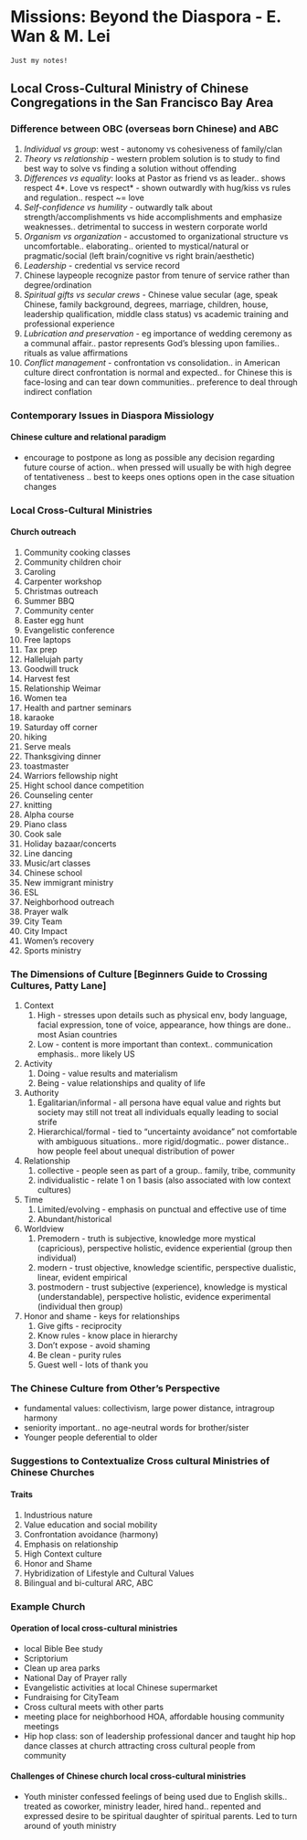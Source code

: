 # Missions: Beyond the Diaspora - E. Wan & M. Lei
```
Just my notes!
```

## Local Cross-Cultural Ministry of Chinese Congregations in the San Francisco Bay Area
### Difference between OBC (overseas born Chinese) and ABC
1. *Individual vs group*: west - autonomy vs cohesiveness of family/clan
2. *Theory vs relationship* - western problem solution is to study to find best way to solve vs finding a solution without offending
3. *Differences vs equality*: looks at Pastor as friend vs as leader.. shows respect
4*. Love vs respect* - shown outwardly with hug/kiss vs rules and regulation.. respect ~= love
5. *Self-confidence vs humility* - outwardly talk about strength/accomplishments vs hide accomplishments and emphasize weaknesses.. detrimental to success in western corporate world
6. *Organism vs organization* - accustomed to organizational structure vs uncomfortable.. elaborating.. oriented to mystical/natural or pragmatic/social (left brain/cognitive vs right brain/aesthetic)
7. *Leadership* - credential vs service record
8. Chinese laypeople recognize pastor from tenure of service rather than degree/ordination
9. *Spiritual gifts vs secular crews* - Chinese value secular (age, speak Chinese, family background, degrees, marriage, children, house, leadership qualification, middle class status) vs academic training and professional experience
10. *Lubrication and preservation* - eg importance of wedding ceremony as a communal affair.. pastor represents God’s blessing upon families.. rituals as value affirmations
11. *Conflict management* -  confrontation vs consolidation.. in American culture direct confrontation is normal and expected.. for Chinese this is face-losing and can tear down communities.. preference to deal through indirect conflation

### Contemporary Issues in Diaspora Missiology
#### Chinese culture and relational paradigm
* encourage to postpone as long as possible any decision regarding future course of action.. when pressed will usually be with high degree of tentativeness .. best to keeps ones options open in the case situation changes

### Local Cross-Cultural Ministries

#### Church outreach
1. Community cooking classes
2. Community children choir
3. Caroling
4. Carpenter workshop
5. Christmas outreach
6. Summer BBQ
7. Community center
8. Easter egg hunt
9. Evangelistic conference
10. Free laptops
11. Tax prep
12. Hallelujah party
13. Goodwill truck
14. Harvest fest
15. Relationship Weimar
16. Women tea
17. Health and partner seminars
18. karaoke
19. Saturday off corner
20. hiking
21. Serve meals
22. Thanksgiving dinner
23. toastmaster
24. Warriors fellowship night
25. Hight school dance competition
26. Counseling center
27. knitting
28. Alpha course
29. Piano class
30. Cook sale
31. Holiday bazaar/concerts
32. Line dancing
33. Music/art classes
34. Chinese school
35. New immigrant ministry
36. ESL
37. Neighborhood outreach
38. Prayer walk
39. City Team
40. City Impact
41. Women’s recovery
42. Sports ministry

### The Dimensions of Culture [Beginners Guide to Crossing Cultures, Patty Lane]
1. Context
	1. High - stresses upon details such as physical env, body language, facial expression, tone of voice, appearance, how things are done.. most Asian countries
	2. Low - content is more important than context.. communication emphasis.. more likely US
2. Activity
	1. Doing - value results and materialism
	2. Being - value relationships and quality of life
3. Authority
	1. Egalitarian/informal - all persona have equal value and rights but society may still not treat all individuals equally leading to social strife
	2. Hierarchical/formal - tied to “uncertainty avoidance” not comfortable with ambiguous situations.. more rigid/dogmatic.. power distance.. how people feel about unequal distribution of power
4. Relationship
	1. collective - people seen as part of a group.. family, tribe, community
	2. individualistic - relate 1 on 1 basis (also associated with low context cultures)
5. Time
	1. Limited/evolving - emphasis on punctual and effective use of time
	2. Abundant/historical
6. Worldview
	1. Premodern - truth is subjective, knowledge more mystical (capricious), perspective holistic, evidence experiential (group then individual)
	2. modern - trust objective, knowledge scientific, perspective dualistic, linear, evident empirical
	3. postmodern - trust subjective (experience), knowledge is mystical (understandable), perspective holistic, evidence experimental (individual then group)
7. Honor and shame - keys for relationships
	1. Give gifts - reciprocity
	2. Know rules - know place in hierarchy 
	3. Don’t expose - avoid shaming
	4. Be clean - purity rules
	5. Guest well - lots of thank you

### The Chinese Culture from Other’s Perspective
* fundamental values: collectivism, large power distance, intragroup harmony
* seniority important.. no age-neutral words for brother/sister
* Younger people deferential to older

### Suggestions to Contextualize Cross cultural Ministries of Chinese Churches
#### Traits
1. Industrious nature
2. Value education and social mobility
3. Confrontation avoidance (harmony)
4. Emphasis on relationship
5. High Context culture
6. Honor and Shame
7. Hybridization of Lifestyle and Cultural Values
8. Bilingual and bi-cultural ARC, ABC

### Example Church
#### Operation of local cross-cultural ministries
* local Bible Bee study
* Scriptorium
* Clean up area parks
* National Day of Prayer rally
* Evangelistic activities at local Chinese supermarket
* Fundraising for CityTeam
* Cross cultural meets with other parts
* meeting place for neighborhood HOA, affordable housing community meetings
* Hip hop class: son of leadership professional dancer and taught hip hop dance classes at church attracting cross cultural people from community

#### Challenges of Chinese church local cross-cultural ministries
* Youth minister confessed feelings of being used due to English skills.. treated as coworker, ministry leader, hired hand.. repented and expressed desire to be spiritual daughter of spiritual parents. Led to turn around of youth ministry
